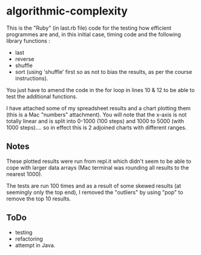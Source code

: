 # algorithmic-complexity


This is the "Ruby" (in last.rb file) code for the testing how efficient programmes are and, in this initial case, timing code and the following library functions :

- last
- reverse
- shuffle
- sort (using 'shuffle' first so as not to bias the results, as per the course instructions).

You just have to amend the code in the for loop in lines 10 & 12 to be able to test the additional functions.

I have attached some of my spreadsheet results and a chart plotting them (this is a Mac "numbers" attachment). You will note that the x-axis is not totally linear and is split into 0-1000 (100 steps) and 1000 to 5000 (with 1000 steps).... so in effect this is 2 adjoined charts with different ranges.


Notes
-----
These plotted results were run from repl.it which didn't seem to be able to cope with larger data arrays (Mac terminal was rounding all results to the nearest 1000).

The tests are run 100 times and as a result of some skewed results (at seemingly only the top end), I removed the "outliers" by using "pop" to remove the top 10 results.


ToDo
----
- testing
- refactoring
- attempt in Java.
